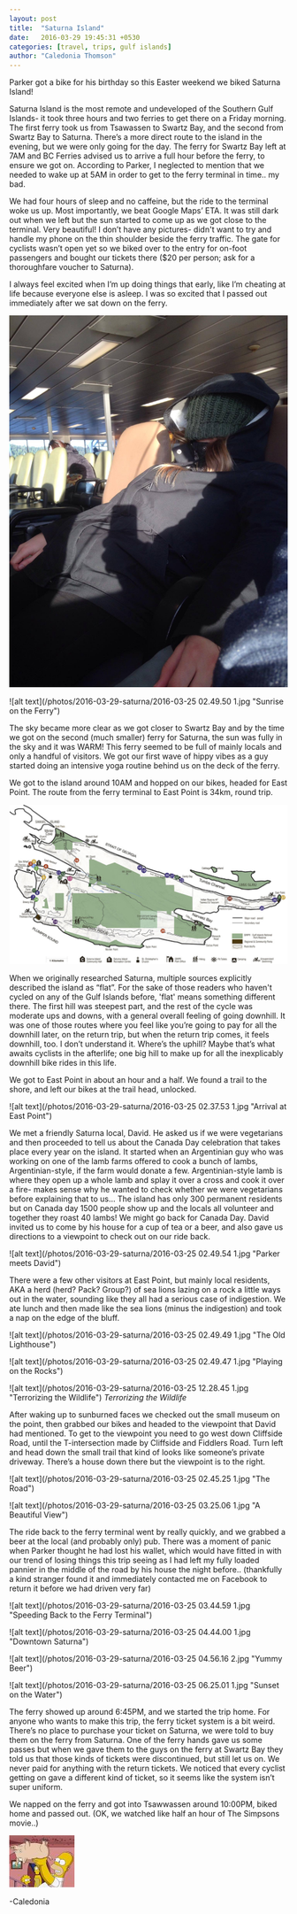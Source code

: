 ```yaml
---
layout: post
title:  "Saturna Island"
date:   2016-03-29 19:45:31 +0530
categories: [travel, trips, gulf islands]
author: "Caledonia Thomson"
---
```


Parker got a bike for his birthday so this Easter weekend we biked Saturna Island!

Saturna Island is the most remote and undeveloped of the Southern Gulf Islands- it took  three hours and two ferries to get there on a Friday morning. The first ferry took us from Tsawassen to Swartz Bay, and the second from Swartz Bay to Saturna. There’s a more direct route to the island in the evening, but we were only going for the day. The ferry for Swartz Bay left at 7AM and BC Ferries advised us to arrive a full hour before the ferry, to ensure we got on. According to Parker, I neglected to mention that we needed to wake up at 5AM in order to get to the ferry terminal in time.. my bad.

We had four hours of sleep and no caffeine, but the ride to the terminal woke us up. Most importantly, we beat Google Maps’ ETA. It was still dark out when we left but the sun started to come up as we got close to the terminal. Very beautiful! I don’t have any pictures- didn't want to try and handle my phone on the thin shoulder beside the ferry traffic. The gate for cyclists wasn’t open yet so we biked over to the entry for on-foot passengers and bought our tickets there ($20 per person; ask for a thoroughfare voucher to Saturna).

I always feel excited when I’m up doing things that early, like I’m cheating at life because everyone else is asleep. I was so excited that I passed out immediately after we sat down on the ferry.

![alt text](/photos/2016-03-29-saturna/12919540_10156704558270006_1085881501_o.jpg "Sunrise on the Ferry")

![alt text](/photos/2016-03-29-saturna/2016-03-25 02.49.50 1.jpg "Sunrise on the Ferry")

The sky became more clear as we got closer to Swartz Bay and by the time we got on the second (much smaller) ferry for Saturna, the sun was fully in the sky and it was WARM! This ferry seemed to be full of mainly locals and only a handful of visitors. We got our first wave of hippy vibes as a guy started doing an intensive yoga routine behind us on the deck of the ferry.

We got to the island around 10AM and hopped on our bikes, headed for East Point. The route from the ferry terminal to East Point is 34km, round trip.

![alt text](/photos/2016-03-29-saturna/map-of-saturna.jpg "Map of Saturna Island")

When we originally researched Saturna, multiple sources explicitly described the island as “flat”. For the sake of those readers who haven't cycled on any of the Gulf Islands before, 'flat' means something different there. The first hill was steepest part, and the rest of the cycle was moderate ups and downs, with a general overall feeling of going downhill. It was one of those routes where you feel like you’re going to pay for all the downhill later, on the return trip, but when the return trip comes, it feels downhill, too. I don’t understand it. Where’s the uphill? Maybe that’s what awaits cyclists in the afterlife; one big hill to make up for all the inexplicably downhill bike rides in this life.

We got to East Point in about an hour and a half. We found a trail to the shore, and left our bikes at the trail head, unlocked.

![alt text](/photos/2016-03-29-saturna/2016-03-25 02.37.53 1.jpg "Arrival at East Point")

We met a friendly Saturna local, David. He asked us if we were vegetarians and then proceeded to tell us about the Canada Day celebration that takes place every year on the island. It started when an Argentinian guy who was working on one of the lamb farms offered to cook a bunch of lambs, Argentinian-style, if the farm would donate a few. Argentinian-style lamb is where they open up a whole lamb and splay it over a cross and cook it over a fire- makes sense why he wanted to check whether we were vegetarians before explaining that to us… The island has only 300 permanent residents but on Canada day 1500 people show up and the locals all volunteer and together they roast 40 lambs! We might go back for Canada Day. David invited us to come by his house for a cup of tea or a beer, and also gave us directions to a viewpoint to check out on our ride back.

![alt text](/photos/2016-03-29-saturna/2016-03-25 02.49.54 1.jpg "Parker meets David")

There were a few other visitors at East Point, but mainly local residents, AKA a herd (herd? Pack? Group?) of sea lions lazing on a rock a little ways out in the water, sounding like they all had a serious case of indigestion. We ate lunch and then made like the sea lions (minus the indigestion) and took a nap on the edge of the bluff.

![alt text](/photos/2016-03-29-saturna/2016-03-25 02.49.49 1.jpg "The Old Lighthouse")

![alt text](/photos/2016-03-29-saturna/2016-03-25 02.49.47 1.jpg "Playing on the Rocks")

![alt text](/photos/2016-03-29-saturna/2016-03-25 12.28.45 1.jpg "Terrorizing the Wildlife")
*Terrorizing the Wildlife*



After waking up to sunburned faces we checked out the small museum on the point, then grabbed our bikes and headed to the viewpoint that David had mentioned. To get to the viewpoint you need to go west down Cliffside Road, until the T-intersection made by Cliffside and Fiddlers Road. Turn left and head down the small trail that kind of looks like someone’s private driveway. There’s a house down there but the viewpoint is to the right.

![alt text](/photos/2016-03-29-saturna/2016-03-25 02.45.25 1.jpg "The Road")

![alt text](/photos/2016-03-29-saturna/2016-03-25 03.25.06 1.jpg "A Beautiful View")

The ride back to the ferry terminal went by really quickly, and we grabbed a beer at the local (and probably only) pub. There was a moment of panic when Parker thought he had lost his wallet, which would have fitted in with our trend of losing things this trip seeing as I had left my fully loaded pannier in the middle of the road by his house the night before.. (thankfully a kind stranger found it and immediately contacted me on Facebook to return it before we had driven very far)

![alt text](/photos/2016-03-29-saturna/2016-03-25 03.44.59 1.jpg "Speeding Back to the Ferry Terminal")

![alt text](/photos/2016-03-29-saturna/2016-03-25 04.44.00 1.jpg "Downtown Saturna")

![alt text](/photos/2016-03-29-saturna/2016-03-25 04.56.16 2.jpg "Yummy Beer")

![alt text](/photos/2016-03-29-saturna/2016-03-25 06.25.01 1.jpg "Sunset on the Water")

The ferry showed up around 6:45PM, and we started the trip home. For anyone who wants to make this trip, the ferry ticket system is a bit weird. There’s no place to purchase your ticket on Saturna, we were told to buy them on the ferry from Saturna. One of the ferry hands gave us some passes but when we gave them to the guys on the ferry at Swartz Bay they told us that those kinds of tickets were discontinued, but still let us on. We never paid for anything with the return tickets. We noticed that every cyclist getting on gave a different kind of ticket, so it seems like the system isn’t super uniform.

We napped on the ferry and got into Tsawwassen around 10:00PM, biked home and passed out. (OK, we watched like half an hour of The Simpsons movie..)

![alt text](/photos/2016-03-29-saturna/spider-pig.jpg "Spider Pig")

-Caledonia





